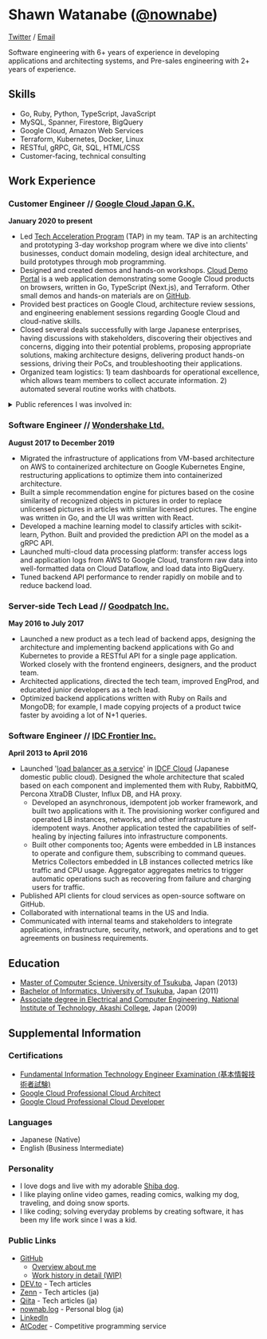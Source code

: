 # Shawn Watanabe ([@nownabe](https://github.com/nownabe))

[Twitter](https://twitter.com/nownabe) / [Email](mailto:nownabe+resume@gmail.com)

Software engineering with 6+ years of experience in developing applications and architecting systems, and Pre-sales engineering with 2+ years of experience.

## Skills

* Go, Ruby, Python, TypeScript, JavaScript
* MySQL, Spanner, Firestore, BigQuery
* Google Cloud, Amazon Web Services
* Terraform, Kubernetes, Docker, Linux
* RESTful, gRPC, Git, SQL, HTML/CSS
* Customer-facing, technical consulting

## Work Experience
### Customer Engineer // [Google Cloud Japan G.K.](https://cloud.google.com)

**January 2020 to present**

* Led [Tech Acceleration Program](https://cloud.google.com/solutions/in-house-development-support)
  (TAP) in my team. TAP is an architecting and prototyping 3-day workshop program where we dive
  into clients' businesses, conduct domain modeling, design ideal architecture, and build prototypes
  through mob programming.
* Designed and created demos and hands-on workshops. [Cloud Demo Portal](https://github.com/GoogleCloudPlatform/appengine-cloud-demo-portal) is a web application demonstrating some Google Cloud products on browsers, written in Go, TypeScript (Next.js), and Terraform. Other small demos and hands-on materials are on [GitHub](https://github.com/orgs/ShawnLabo/repositories).
* Provided best practices on Google Cloud, architecture review sessions, and engineering enablement
  sessions regarding Google Cloud and cloud-native skills.
* Closed several deals successfully with large Japanese enterprises, having discussions 
  with stakeholders, discovering their objectives and concerns, digging into their potential problems,
  proposing appropriate solutions, making architecture designs, delivering product hands-on
  sessions, driving their PoCs, and troubleshooting their applications.
* Organized team logistics: 1) team dashboards for operational excellence, which allows team members to collect accurate information. 2) automated several routine works with chatbots.

<details>
<summary>Public references I was involved in:</summary>

* [富士通：Google Cloud の活用で IT 企業から DX 企業への "変革" を後押し | Google Cloud 公式ブログ](https://cloud.google.com/blog/ja/topics/customers/fujitsu-transforming-to-dx-company-by-leveraging-google-cloud)
* [京セラドキュメントソリューションズ: リフトからシフトへ！ サーバーレス環境構築の内製化への取り組み](https://cloudonair.withgoogle.com/events/naiseika-day?talk=session1-2)
* [パナソニックインフォメーションシステムズ: Smart Factory (IIoT Platform)　誕生秘話と今後の展望](https://cloudonair.withgoogle.com/events/naiseika-day?talk=session2-1)
* [東急: DX 推進における内製化の 3 つのポイント](https://cloudonair.withgoogle.com/events/naiseika-day?talk=session2-3)
* [ジェイアール東海情報システム株式会社: 設備異常通知システムの短期開発に、Tech Acceleration Program を利用 | Google Cloud 公式ブログ](https://cloud.google.com/blog/ja/products/application-development/jtis-tech-acceleration-program)
* [東芝テック株式会社: クラウド版 POS システムのアーキテクチャ刷新に向けて、Tech Acceleration Program を利用 | Google Cloud 公式ブログ](https://cloud.google.com/blog/ja/products/application-development/toshibatec-tech-acceleration-program)
</details>

### Software Engineer // [Wondershake Ltd.](https://wondershake.com/)

**August 2017 to December 2019**

* Migrated the infrastructure of applications from VM-based architecture on AWS to containerized architecture on Google Kubernetes Engine, restructuring applications to optimize them into containerized architecture.
* Built a simple recommendation engine for pictures based on the cosine similarity of recognized objects in pictures in order to replace unlicensed pictures in articles with similar licensed pictures. The engine was written in Go, and the UI was written with React.
* Developed a machine learning model to classify articles with scikit-learn, Python. Built and provided the prediction API on the model as a gRPC API.
* Launched multi-cloud data processing platform: transfer access logs and application logs from AWS to Google Cloud, transform raw data into well-formatted data on Cloud Dataflow, and load data into BigQuery.
* Tuned backend API performance to render rapidly on mobile and to reduce backend load.

### Server-side Tech Lead // [Goodpatch Inc.](https://global.goodpatch.com/)

**May 2016 to July 2017**

* Launched a new product as a tech lead of backend apps, designing the architecture and implementing backend applications with Go and Kubernetes to provide a RESTful API for a single page application. Worked closely with the frontend engineers, designers, and the product team.
* Architected applications, directed the tech team, improved EngProd, and educated junior developers as a tech lead.
* Optimized backend applications written with Ruby on Rails and MongoDB; for example, I made copying projects of a product twice faster by avoiding a lot of N+1 queries.

### Software Engineer // [IDC Frontier Inc.](https://www.idcf.jp/en/company/)

**April 2013 to April 2016**

* Launched '[load balancer as a service](https://www.idcf.jp/cloud/ilb/)' in [IDCF Cloud](https://www.idcf.jp/en/cloud/) (Japanese domestic public cloud). Designed the whole architecture that scaled based on each component and implemented them with Ruby, RabbitMQ, Percona XtraDB Cluster, Influx DB, and HA proxy. 
  * Developed an asynchronous, idempotent job worker framework, and built two applications with it. The provisioning worker configured and operated LB instances, networks, and other infrastructure in idempotent ways. Another application tested the capabilities of self-healing by injecting failures into infrastructure components.
  * Built other components too; Agents were embedded in LB instances to operate and configure them, subscribing to command queues. Metrics Collectors embedded in LB instances collected metrics like traffic and CPU usage. Aggregator aggregates metrics to trigger automatic operations such as recovering from failure and charging users for traffic.
* Published API clients for cloud services as open-source software on GitHub.
* Collaborated with international teams in the US and India.
* Communicated with internal teams and stakeholders to integrate applications, infrastructure, security, network, and operations and to get agreements on business requirements.

## Education

* [Master of Computer Science, University of Tsukuba](https://www.cs.tsukuba.ac.jp/english/), Japan (2013)
* [Bachelor of Informatics, University of Tsukuba](https://inf.tsukuba.ac.jp/en/), Japan (2011)
* [Associate degree in Electrical and Computer Engineering, National Institute of Technology, Akashi College](https://www.akashi.ac.jp/english/dept/el.html), Japan (2009)

## Supplemental Information

### Certifications

* [Fundamental Information Technology Engineer Examination (基本情報技術者試験)](https://www.jitec.ipa.go.jp/1_11seido/fe.html)
* [Google Cloud Professional Cloud Architect](https://www.credential.net/c16adb17-3b1d-4329-97f9-243b39fd517b)
* [Google Cloud Professional Cloud Developer](https://www.credential.net/7f61b6fd-ee70-479f-8155-7e8976dce36e)

### Languages

* Japanese (Native)
* English (Business Intermediate)

### Personality

* I love dogs and live with my adorable [Shiba dog](https://www.instagram.com/shibadogruby/).
* I like playing online video games, reading comics, walking my dog, traveling, and doing snow sports.
* I like coding; solving everyday problems by creating software, it has been my life work since I was a kid.

### Public Links

* [GitHub](https://github.com/nownabe)
  * [Overview about me](https://github.com/nownabe/nownabe/blob/main/README.md)
  * [Work history in detail (WIP)](https://github.com/nownabe/nownabe/blob/main/WORK_HISTORY.md)
* [DEV.to](https://dev.to/nownabe) - Tech articles
* [Zenn](https://zenn.dev/nownabe) - Tech articles (ja)
* [Qiita](https://qiita.com/nownabe) - Tech articles (ja)
* [nownab.log](https://blog.nownabe.com/) - Personal blog (ja)
* [LinkedIn](https://www.linkedin.com/in/nownabe/)
* [AtCoder](https://atcoder.jp/users/nownabe) - Competitive programming service

